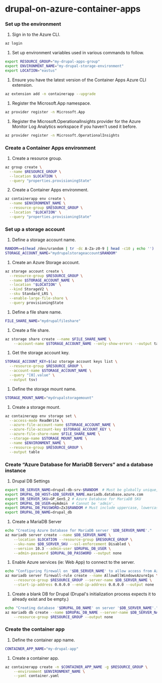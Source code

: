 # drupal-on-azure-container-apps

### Set up the environment

1. Sign in to the Azure CLI.

```bash
az login
```

1. Set up environment variables used in various commands to follow.

```bash
export RESOURCE_GROUP="my-drupal-apps-group"
export ENVIRONMENT_NAME="my-drupal-storage-environment"
export LOCATION="eastus"
```

1. Ensure you have the latest version of the Container Apps Azure CLI extension.

```bash
az extension add -n containerapp --upgrade
```

1. Register the Microsoft.App namespace.

```bash
az provider register -n Microsoft.App
```

1. Register the Microsoft.OperationalInsights provider for the Azure Monitor Log Analytics workspace if you haven't used it before.

```bash
az provider register -n Microsoft.OperationalInsights
```

### Create a Container Apps environment

1. Create a resource group.

```bash
az group create \
  --name $RESOURCE_GROUP \
  --location $LOCATION \
  --query "properties.provisioningState"
```

2. Create a Container Apps environment.

```bash
az containerapp env create \
  --name $ENVIRONMENT_NAME \
  --resource-group $RESOURCE_GROUP \
  --location "$LOCATION" \
  --query "properties.provisioningState"
```

### Set up a storage account

1. Define a storage account name.

```bash
RANDOM==$(head /dev/urandom | tr -dc A-Za-z0-9 | head -c10 ; echo '')
STORAGE_ACCOUNT_NAME="mydrupalstorageaccount$RANDOM"
```

1. Create an Azure Storage account.

```bash
az storage account create \
  --resource-group $RESOURCE_GROUP \
  --name $STORAGE_ACCOUNT_NAME \
  --location "$LOCATION" \
  --kind StorageV2 \
  --sku Standard_LRS \
  --enable-large-file-share \
  --query provisioningState
```

1. Define a file share name.

```bash
FILE_SHARE_NAME="mydrupalfileshare"
```

1. Create a file share.

```bash
az storage share create --name $FILE_SHARE_NAME \
    --account-name $STORAGE_ACCOUNT_NAME --only-show-errors --output table
```

1. Get the storage account key.

```bash
STORAGE_ACCOUNT_KEY=$(az storage account keys list \
  --resource-group $RESOURCE_GROUP \
  --account-name $STORAGE_ACCOUNT_NAME \
  --query "[0].value" \
  --output tsv)
```

1. Define the storage mount name.

```bash
STORAGE_MOUNT_NAME="mydrupalstoragemount"
```

1. Create a storage mount.

```bash
az containerapp env storage set \
  --access-mode ReadWrite \
  --azure-file-account-name $STORAGE_ACCOUNT_NAME \
  --azure-file-account-key $STORAGE_ACCOUNT_KEY \
  --azure-file-share-name $FILE_SHARE_NAME \
  --storage-name $STORAGE_MOUNT_NAME \
  --name $ENVIRONMENT_NAME \
  --resource-group $RESOURCE_GROUP \
  --output table
```

### Create “Azure Database for MariaDB Servers” and a database instance

1. Drupal DB Settings

```bash
export DB_SERVER_NAME=drupal-db-srv-$RANDOM  # Must be globally unique, ie: 'drupal-db-srv-<unique>'
export DRUPAL_DB_HOST=$DB_SERVER_NAME.mariadb.database.azure.com
export DB_SERVER_SKU=GP_Gen5_2 # Azure Database for MariaDB SKU
export DRUPAL_DB_USER=myAdmin  # Cannot be 'admin'.
export DRUPAL_DB_PASSWORD=Zx3$RANDOM # Must include uppercase, lowercase, and numeric
export DRUPAL_DB_NAME=drupal_db
```

1. Create a MariaDB Server

```bash
echo "Creating Azure Database for MariaDB server '$DB_SERVER_NAME'."
az mariadb server create --name $DB_SERVER_NAME \
    --location $LOCATION --resource-group $RESOURCE_GROUP \
    --sku-name $DB_SERVER_SKU --ssl-enforcement Disabled \
    --version 10.3 --admin-user $DRUPAL_DB_USER \
    --admin-password $DRUPAL_DB_PASSWORD --output none
```

1. Enable Azure services (ie: Web App) to connect to the server.

```bash
echo "Configuring firewall on '$DB_SERVER_NAME' to allow access from Azure Services"
az mariadb server firewall-rule create --name AllowAllWindowsAzureIps \
    --resource-group $RESOURCE_GROUP --server-name $DB_SERVER_NAME \
    --start-ip-address 0.0.0.0 --end-ip-address 0.0.0.0 --output none
```

1. Create a blank DB for Drupal (Drupal's initialization process expects it to already exist and be empty.)

```bash
echo "Creating database '$DRUPAL_DB_NAME' on server '$DB_SERVER_NAME'."
az mariadb db create --name $DRUPAL_DB_NAME --server-name $DB_SERVER_NAME \
    --resource-group $RESOURCE_GROUP --output none
```

### Create the container app

1. Define the container app name.

```bash
CONTAINER_APP_NAME="my-drupal-app"
```

1. Create a container app.

```bash
az containerapp create -n $CONTAINER_APP_NAME -g $RESOURCE_GROUP \
    --environment $ENVIRONMENT_NAME \
    --yaml container.yaml
```
